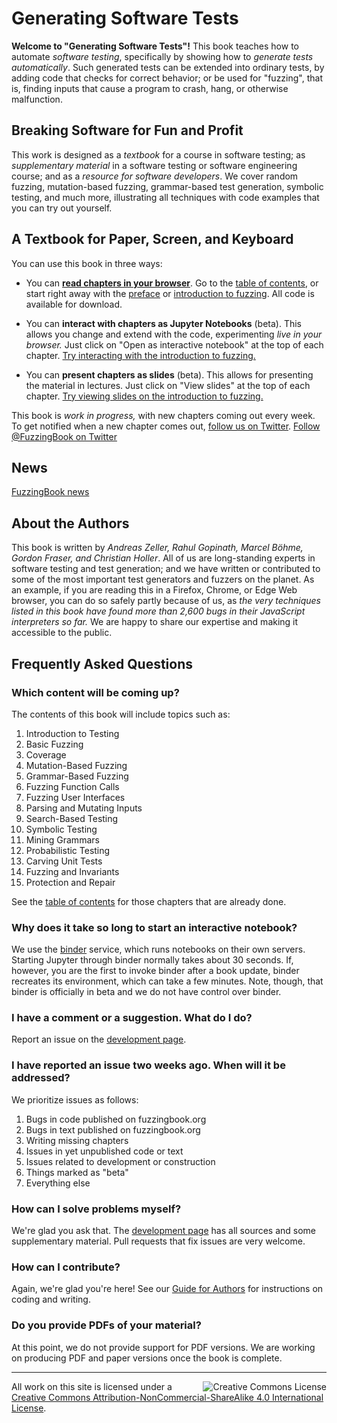 # Generating Software Tests

__Welcome to "Generating Software Tests"!__  This book teaches how to automate _software testing_, specifically by showing how to _generate tests automatically_.  Such generated tests can be extended into ordinary tests, by adding code that checks for correct behavior; or be used for "fuzzing", that is, finding inputs that cause a program to crash, hang, or otherwise malfunction.


## Breaking Software for Fun and Profit

This work is designed as a _textbook_ for a course in software testing; as _supplementary material_ in a software testing or software engineering course; and as a _resource for software developers_. We cover random fuzzing, mutation-based fuzzing, grammar-based test generation, symbolic testing, and much more, illustrating all techniques with code examples that you can try out yourself.


## A Textbook for Paper, Screen, and Keyboard

You can use this book in three ways:

* You can __[read chapters in your browser](http://www.fuzzingbook.org/html/Main.html)__.  Go to the [table of contents](http://www.fuzzingbook.org/html/Main.html), or start right away with the [preface](http://www.fuzzingbook.org/html/Preface.html) or [introduction to fuzzing](http://www.fuzzingbook.org/html/Basic_Fuzzing.html).  All code is available for download.

* You can __interact with chapters as Jupyter Notebooks__ (beta).  This allows you change and extend with the code, experimenting _live in your browser._  Just click on "Open as interactive notebook" at the top of each chapter.  [Try interacting with the introduction to fuzzing.](https://mybinder.org/v2/gh/uds-se/fuzzingbook/master?filepathnnotebooks/Basic_Fuzzing.ipynb)

* You can __present chapters as slides__ (beta).  This allows for presenting the material in lectures.  Just click on "View slides" at the top of each chapter. [Try viewing slides on the introduction to fuzzing.](http://www.fuzzingbook.org/slides/Basic_Fuzzing.slides.html)

This book is _work in progress,_ with new chapters coming out every week.  To get notified when a new chapter comes out, <a href="https://twitter.com/FuzzingBook?ref_src=twsrc%5Etfw" data-show-count="false">follow us on Twitter</a><script async src="https://platform.twitter.com/widgets.js" charset="utf-8"></script>. 
<a href="https://twitter.com/FuzzingBook?ref_src=twsrc%5Etfw" class="twitter-follow-button" data-show-count="false">Follow @FuzzingBook on Twitter</a><script async src="https://platform.twitter.com/widgets.js" charset="utf-8"></script>




## News

<a class="twitter-timeline" href="https://twitter.com/FuzzingBook?ref_src=twsrc%5Etfw">FuzzingBook news</a> <script async src="https://platform.twitter.com/widgets.js" charset="utf-8"></script>



## About the Authors

This book is written by _Andreas Zeller, Rahul Gopinath, Marcel Böhme, Gordon Fraser, and Christian Holler_.  All of us are long-standing experts in software testing and test generation; and we have written or contributed to some of the most important test generators and fuzzers on the planet.  As an example, if you are reading this in a Firefox, Chrome, or Edge Web browser, you can do so safely partly because of us, as _the very techniques listed in this book have found more than 2,600 bugs in their JavaScript interpreters so far._  We are happy to share our expertise and making it accessible to the public.


## Frequently Asked Questions

### Which content will be coming up?

The contents of this book will include topics such as:

1. Introduction to Testing
2. Basic Fuzzing
3. Coverage
4. Mutation-Based Fuzzing
5. Grammar-Based Fuzzing
6. Fuzzing Function Calls
7. Fuzzing User Interfaces
8. Parsing and Mutating Inputs
9. Search-Based Testing
10. Symbolic Testing
11. Mining Grammars
12. Probabilistic Testing
13. Carving Unit Tests
14. Fuzzing and Invariants
15. Protection and Repair

See the [table of contents](http://www.fuzzingbook.org/html/Main.html) for those chapters that are already done.


### Why does it take so long to start an interactive notebook?

We use the [binder](https://mybinder.org) service, which runs notebooks on their own servers.  Starting Jupyter through binder normally takes about 30 seconds. If, however, you are the first to invoke binder after a book update, binder recreates its environment, which can take a few minutes.  Note, though, that binder is officially in beta and we do not have control over binder.


### I have a comment or a suggestion.  What do I do?

Report an issue on the [development page](https://github.com/uds-se/fuzzingbook/issues).


### I have reported an issue two weeks ago.  When will it be addressed?

We prioritize issues as follows:

1. Bugs in code published on fuzzingbook.org
2. Bugs in text published on fuzzingbook.org
3. Writing missing chapters
4. Issues in yet unpublished code or text
5. Issues related to development or construction
6. Things marked as "beta"
7. Everything else


### How can I solve problems myself?

We're glad you ask that.  The [development page](https://github.com/uds-se/fuzzingbook/) has all sources and some supplementary material.  Pull requests that fix issues are very welcome.


### How can I contribute?

Again, we're glad you're here!  See our [Guide for Authors](http://www.fuzzingbook.org/html/Guide_for_Authors.html) for instructions on coding and writing.


### Do you provide PDFs of your material?

At this point, we do not provide support for PDF versions.  We are working on producing PDF and paper versions once the book is complete.


<hr>

<img style="float:right" src="https://i.creativecommons.org/l/by-nc-sa/4.0/88x31.png" alt="Creative Commons License">

All work on this site is licensed under a [Creative Commons Attribution-NonCommercial-ShareAlike 4.0 International License](http://creativecommons.org/licenses/by-nc-sa/4.0/).
